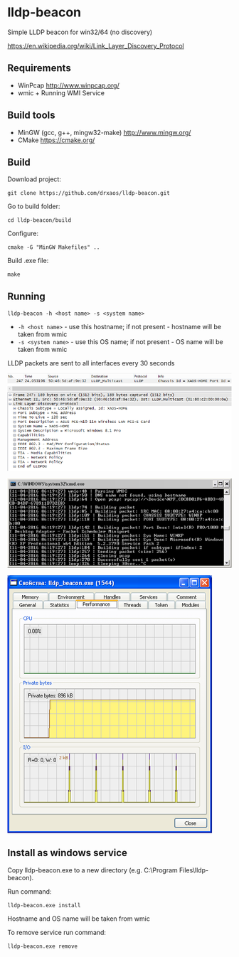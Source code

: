 # lldp-beacon
Simple LLDP beacon for win32/64 (no discovery)

https://en.wikipedia.org/wiki/Link_Layer_Discovery_Protocol

## Requirements
* WinPcap http://www.winpcap.org/
* wmic + Running WMI Service

## Build tools
* MinGW (gcc, g++, mingw32-make) http://www.mingw.org/
* CMake https://cmake.org/

## Build

Download project:
```
git clone https://github.com/drxaos/lldp-beacon.git
```

Go to build folder:
```
cd lldp-beacon/build
```

Configure:
```
cmake -G "MinGW Makefiles" ..
```

Build .exe file:
```
make
```

## Running
```
lldp-beacon -h <host name> -s <system name>
```
* ```-h <host name>``` - use this hostname; if not present - hostname will be taken from wmic
* ```-s <system name>``` - use this OS name; if not present - OS name will be taken from wmic

LLDP packets are sent to all interfaces every 30 seconds

![wireshark](https://raw.githubusercontent.com/drxaos/lldp-beacon/master/doc/wireshark.png)

![debug](https://raw.githubusercontent.com/drxaos/lldp-beacon/master/doc/debug.png)

![perf](https://raw.githubusercontent.com/drxaos/lldp-beacon/master/doc/perf.png)

## Install as windows service

Copy lldp-beacon.exe to a new directory (e.g. C:\Program Files\lldp-beacon).

Run command:
```
lldp-beacon.exe install
```

Hostname and OS name will be taken from wmic

To remove service run command:
```
lldp-beacon.exe remove
```
